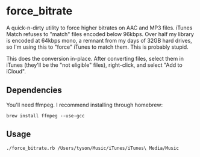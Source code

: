 force_bitrate
=============

A quick-n-dirty utility to force higher bitrates on AAC and MP3 files. iTunes
Match refuses to "match" files encoded below 96kbps. Over half my library is
encoded at 64kbps mono, a remnant from my days of 32GB hard drives, so I'm
using this to "force" iTunes to match them. This is probably stupid.

This does the conversion in-place. After converting files, select them in iTunes
(they'll be the "not eligible" files), right-click, and select "Add to iCloud".

Dependencies
------------

You'll need ffmpeg. I recommend installing through homebrew:

    brew install ffmpeg --use-gcc

Usage
-----

    ./force_bitrate.rb /Users/tyson/Music/iTunes/iTunes\ Media/Music

